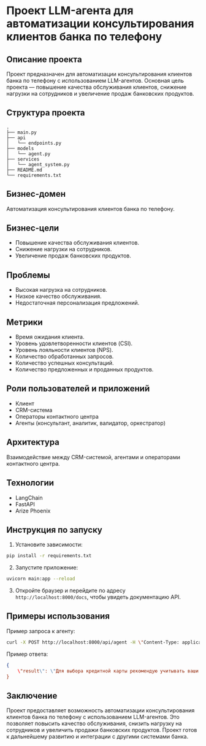 # Проект LLM-агента для автоматизации консультирования клиентов банка по телефону

## Описание проекта

Проект предназначен для автоматизации консультирования клиентов банка по телефону с использованием LLM-агентов. Основная цель проекта — повышение качества обслуживания клиентов, снижение нагрузки на сотрудников и увеличение продаж банковских продуктов.

## Структура проекта

```
.
├── main.py
├── api
│   └── endpoints.py
├── models
│   └── agent.py
├── services
│   └── agent_system.py
├── README.md
└── requirements.txt
```

## Бизнес-домен

Автоматизация консультирования клиентов банка по телефону.

## Бизнес-цели

- Повышение качества обслуживания клиентов.
- Снижение нагрузки на сотрудников.
- Увеличение продаж банковских продуктов.

## Проблемы

- Высокая нагрузка на сотрудников.
- Низкое качество обслуживания.
- Недостаточная персонализация предложений.

## Метрики

- Время ожидания клиента.
- Уровень удовлетворенности клиентов (CSI).
- Уровень лояльности клиентов (NPS).
- Количество обработанных запросов.
- Количество успешных консультаций.
- Количество предложенных и проданных продуктов.

## Роли пользователей и приложений

- Клиент
- CRM-система
- Операторы контактного центра
- Агенты (консультант, аналитик, валидатор, оркестратор)

## Архитектура

Взаимодействие между CRM-системой, агентами и операторами контактного центра.

## Технологии

- LangChain
- FastAPI
- Arize Phoenix

## Инструкция по запуску

1. Установите зависимости:

```bash
pip install -r requirements.txt
```

2. Запустите приложение:

```bash
uvicorn main:app --reload
```

3. Откройте браузер и перейдите по адресу `http://localhost:8000/docs`, чтобы увидеть документацию API.

## Примеры использования

Пример запроса к агенту:

```bash
curl -X POST http://localhost:8000/api/agent -H \"Content-Type: application/json\" -d '{\"query\": \"Какую кредитную карту мне лучше оформить?\"}'
```

Пример ответа:

```json
{
    \"result\": \"Для выбора кредитной карты рекомендую учитывать ваши финансовые возможности и потребности. Например, если вы часто путешествуете, вам может подойти карта с бонусами на путешествия. Если вы часто делаете покупки онлайн, обратите внимание на карты с кэшбэком. Для получения более точной рекомендации, пожалуйста, уточните ваши предпочтения и потребности.\"
}
```

## Заключение

Проект предоставляет возможность автоматизации консультирования клиентов банка по телефону с использованием LLM-агентов. Это позволяет повысить качество обслуживания, снизить нагрузку на сотрудников и увеличить продажи банковских продуктов. Проект готов к дальнейшему развитию и интеграции с другими системами банка.